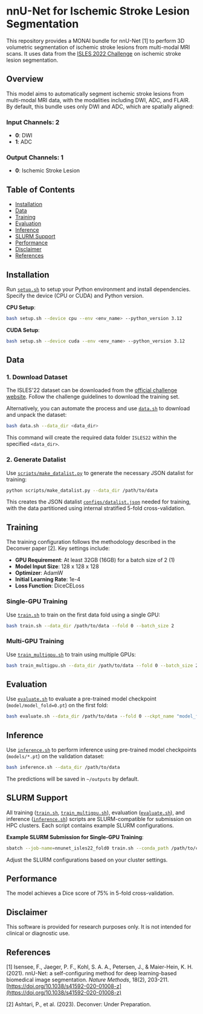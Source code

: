 
# nnU-Net for Ischemic Stroke Lesion Segmentation

This repository provides a MONAI bundle for nnU-Net [1] to perform 3D volumetric segmentation of ischemic stroke lesions from multi-modal MRI scans. It uses data from the [ISLES 2022 Challenge](https://isles-challenge.org/) on ischemic stroke lesion segmentation.

## Overview

This model aims to automatically segment ischemic stroke lesions from multi-modal MRI data, with the modalities including DWI, ADC, and FLAIR. By default, this bundle uses only DWI and ADC, which are spatially aligned:

### Input Channels: 2
- **0**: DWI
- **1**: ADC

### Output Channels: 1
- **0**: Ischemic Stroke Lesion

## Table of Contents
- [Installation](#installation)
- [Data](#data)
- [Training](#training)
- [Evaluation](#evaluation)
- [Inference](#inference)
- [SLURM Support](#slurm-support)
- [Performance](#performance)
- [Disclaimer](#disclaimer)
- [References](#references)

## Installation

Run [`setup.sh`](setup.sh) to setup your Python environment and install dependencies. Specify the device (CPU or CUDA) and Python version.

**CPU Setup**:
```bash
bash setup.sh --device cpu --env <env_name> --python_version 3.12
```

**CUDA Setup**:
```bash
bash setup.sh --device cuda --env <env_name> --python_version 3.12
```

## Data

### 1. Download Dataset

The ISLES'22 dataset can be downloaded from the [official challenge website](https://isles-challenge.org/). Follow the challenge guidelines to download the training set.

Alternatively, you can automate the process and use [`data.sh`](data.sh) to download and unpack the dataset:

```bash
bash data.sh --data_dir <data_dir>
```

This command will create the required data folder `ISLES22` within the specified `<data_dir>`.

### 2. Generate Datalist

Use [`scripts/make_datalist.py`](scripts/make_datalist.py) to generate the necessary JSON datalist for training:

```bash
python scripts/make_datalist.py --data_dir /path/to/data
```

This creates the JSON datalist [`configs/datalist.json`](configs/datalist.json) needed for training, with the data partitioned using internal stratified 5-fold cross-validation.

## Training

The training configuration follows the methodology described in the Deconver paper [2]. Key settings include:

- **GPU Requirement**: At least 32GB (16GB) for a batch size of 2 (1)
- **Model Input Size**: 128 x 128 x 128
- **Optimizer**: AdamW
- **Initial Learning Rate**: 1e-4
- **Loss Function**: DiceCELoss

### Single-GPU Training
Use [`train.sh`](train.sh) to train on the first data fold using a single GPU:

```bash
bash train.sh --data_dir /path/to/data --fold 0 --batch_size 2
```

### Multi-GPU Training
Use [`train_multigpu.sh`](train_multigpu.sh) to train using multiple GPUs:

```bash
bash train_multigpu.sh --data_dir /path/to/data --fold 0 --batch_size 2
```

## Evaluation

Use [`evaluate.sh`](evaluate.sh) to evaluate a pre-trained model checkpoint (`model/model_fold=0.pt`) on the first fold:

```bash
bash evaluate.sh --data_dir /path/to/data --fold 0 --ckpt_name "model_fold=0.pt"
```

## Inference

Use [`inference.sh`](inference.sh) to perform inference using pre-trained model checkpoints (`models/*.pt`) on the validation dataset:

```bash
bash inference.sh --data_dir /path/to/data
```

The predictions will be saved in `~/outputs` by default.
## SLURM Support

All training ([`train.sh`](train.sh), [`train_multigpu.sh`](train_multigpu.sh)), evaluation ([`evaluate.sh`](evaluate.sh)), and inference ([`inference.sh`](inference.sh)) scripts are SLURM-compatible for submission on HPC clusters. Each script contains example SLURM configurations.

**Example SLURM Submission for Single-GPU Training**:
```bash
sbatch --job-name=nnunet_isles22_fold0 train.sh --conda_path /path/to/conda --env <env_name> --data_dir /path/to/data --fold 0 --batch_size 2
```
Adjust the SLURM configurations based on your cluster settings.

## Performance

The model achieves a Dice score of 75% in 5-fold cross-validation.

## Disclaimer

This software is provided for research purposes only. It is not intended for clinical or diagnostic use.

## References

[1] Isensee, F., Jaeger, P. F., Kohl, S. A. A., Petersen, J., & Maier-Hein, K. H. (2021). nnU-Net: a self-configuring method for deep learning-based biomedical image segmentation. *Nature Methods*, 18(2), 203-211. [https://doi.org/10.1038/s41592-020-01008-z](https://doi.org/10.1038/s41592-020-01008-z)

[2] Ashtari, P., et al. (2023). Deconver: Under Preparation.